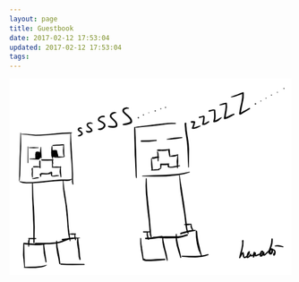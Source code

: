 ```yaml
---
layout: page
title: Guestbook
date: 2017-02-12 17:53:04
updated: 2017-02-12 17:53:04
tags:
---
```


![](/uploads/20170212001.png)
